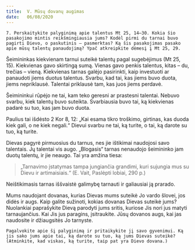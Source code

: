 ```yaml
---
title:  V. Mūsų dovanų augimas
date:   06/08/2020
---
```


`7. Perskaitykite palyginimą apie talentus Mt 25, 14–30. Kokia šio pasakojimo mintis reikšmingiausia jums? Kodėl pirmi du tarnai buvo pagirti Dievo, o paskutinis – pasmerktas? Ką šis pasakojimas pasako apie mūsų talentų panaudojimą? Ypač atkreipkite dėmesį į Mt 25, 29.`
														
Šeimininkas kiekvienam tarnui suteikė talentų pagal sugebėjimus (Mt 25, 15). Kiekvienas gavo skirtingą sumą. Vienas gavo penkis talentus, kitas – du, trečias – vieną. Kiekvienas tarnas galėjo pasirinkti, kaip investuoti ar panaudoti jiems duotus talentus. Svarbu, kad tai, kas jiems buvo duota, jiems nepriklausė. Talentai priklausė tam, kas juos jiems perdavė.

Šeimininkui rūpėjo ne tai, kam teko geresni ar prastesni talentai. Nebuvo svarbu, kiek talentų buvo suteikta. Svarbiausia buvo tai, ką kiekvienas padarė su tuo, kas jam buvo duota.

Paulius tai išdėsto 2 Kor 8, 12: „Kai esama tikro troškimo, girtinas, kas duoda kiek gali, o ne kiek negali.“ Dievui svarbu ne tai, ką turite, o tai, ką darote su tuo, ką turite.

Dievas pagyrė pirmuosius du tarnus, nes jie ištikimai naudojosi savo talentais. Jų talentai vis augo. „Blogasis“ tarnas nenaudojo šeimininko jam duotų talentų, ir jie neaugo. Tai yra amžina tiesa: 

> <p></p>
> „Tarnavimo įstatymas tampa jungiančia grandimi, kuri sujungia mus su Dievu ir artimaisiais.“ (E. Vait, Paslėpti lobiai, 290 p.) 

Neištikimasis tarnas iššvaistė galimybę tarnauti ir galiausiai ją prarado.

Mums naudojant dovanas, kurias Dievas mums suteikė Jo vardo šlovei, jos didės ir augs. Kaip galite sužinoti, kokias dovanas Dievas suteikė jums? Nuolankiai paprašykite Dievą parodyti jums sritis, kuriose Jis nori jus matyti tarnaujančius. Kai Jis jus paragins, įsitraukite. Jūsų dovanos augs, kai jas naudosite ir džiaugsitės Jo tarnyste.

`Pagalvokite apie šį palyginimą ir pritaikykite jį savo gyvenimui. Ką jis sako jums apie tai, ką darote su tuo, ką jums Dievas suteikė? (Atminkite, kad viskas, ką turite, taip pat yra Dievo dovana.)`

